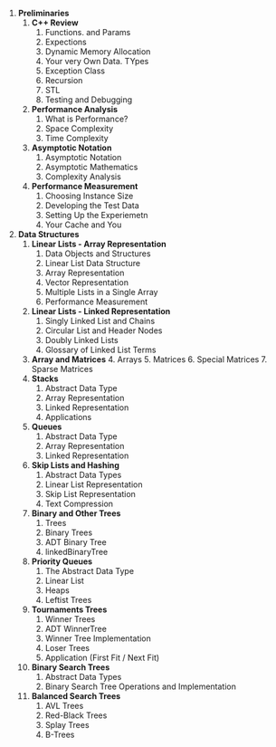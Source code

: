 1. **Preliminaries**
	1. **C++ Review**
		1. Functions. and Params
		2. Expections
		3. Dynamic Memory Allocation
		4. Your very Own Data. TYpes
		5. Exception Class
		6. Recursion
		7. STL
		8. Testing and Debugging
	2. **Performance Analysis**
		1. What is Performance?
		2. Space Complexity
		3. Time Complexity
	3. **Asymptotic Notation**
		1. Asymptotic Notation
		2. Asymptotic Mathematics
		3. Complexity Analysis
	4. **Performance Measurement**
		1. Choosing Instance Size
		2. Developing the Test Data
		3. Setting Up the Experiemetn
		4. Your Cache and You
2. **Data Structures**
	1. **Linear Lists - Array Representation**
		1. Data Objects and Structures
		2. Linear List Data Structure
		3. Array Representation
		4. Vector Representation
		5. Multiple Lists in a Single Array
		6. Performance Measurement
	2. **Linear Lists - Linked Representation**
		1. Singly Linked List and Chains
		2. Circular List and Header Nodes
		3. Doubly Linked Lists
		4. Glossary of Linked List Terms
	3. **Array and Matrices**
		4. Arrays
		5. Matrices
		6. Special Matrices
		7. Sparse Matrices
	4. **Stacks**
		1. Abstract Data Type
		2. Array Representation
		3. Linked Representation
		4. Applications
	5. **Queues**
		1. Abstract Data Type
		2. Array Representation
		3. Linked Representation
	6. **Skip Lists and Hashing**
		1. Abstract Data Types
		2. Linear List Representation
		3. Skip List Representation
		4. Text Compression
	7. **Binary and Other Trees**
		1. Trees
		2. Binary Trees
		3. ADT Binary Tree
		4. linkedBinaryTree
	8. **Priority Queues**
		1. The Abstract Data Type
		2. Linear List
		3. Heaps
		4. Leftist Trees
	9. **Tournaments Trees**
		1. Winner Trees
		2. ADT WinnerTree
		3. Winner Tree Implementation
		4. Loser Trees
		5. Application (First Fit / Next Fit)
	10. **Binary Search Trees**
		1. Abstract Data Types
		2. Binary Search Tree Operations and Implementation
	11. **Balanced Search Trees**
		1. AVL Trees
		2. Red-Black Trees
		3. Splay Trees
		4. B-Trees